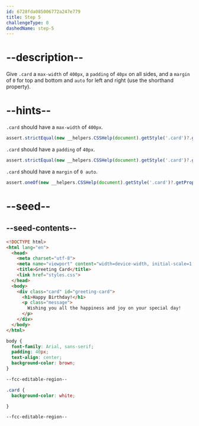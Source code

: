 ```yaml
---
id: 6728fda085006772a247e779
title: Step 5
challengeType: 0
dashedName: step-5
---
```


# --description--

Give `.card` a `max-width` of `400px`, a `padding` of `40px` on all sides, and a `margin` of `0` for top and bottom and `auto` for left and right (use the shorthand property).

# --hints--

`.card` should have a `max-width` of `400px`.

```js
assert.strictEqual(new __helpers.CSSHelp(document).getStyle('.card')?.getPropertyValue('max-width'), "400px");
```

`.card` should have a `padding` of `40px`.

```js
assert.strictEqual(new __helpers.CSSHelp(document).getStyle('.card')?.getPropertyValue('padding'), "40px");
```

`.card` should have a `margin` of `0 auto`.

```js
assert.oneOf(new __helpers.CSSHelp(document).getStyle('.card')?.getPropertyValue('margin'), ["0 auto", "0 auto 0 auto", "0 auto 0", "0px auto", "0px auto 0px auto", "0px auto 0px"]);
```

# --seed--

## --seed-contents--

```html
<!DOCTYPE html>
<html lang="en">
  <head>
    <meta charset="utf-8">
    <meta name="viewport" content="width=device-width, initial-scale=1.0">
    <title>Greeting Card</title>
    <link href="styles.css">
  </head>
  <body>
    <div class="card" id="greeting-card">
      <h1>Happy Birthday!</h1>
      <p class="message">
        Wishing you all the happiness and joy on your special day!
      </p>
  	</div>
  </body>
</html>

```

```css
body {
  font-family: Arial, sans-serif;
  padding: 40px;
  text-align: center;
  background-color: brown;
}

--fcc-editable-region--

.card {
  background-color: white;

}

--fcc-editable-region--

```

